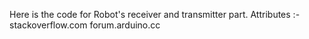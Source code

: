 Here is the code for Robot's receiver and transmitter part.
Attributes :- 
stackoverflow.com
forum.arduino.cc
